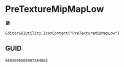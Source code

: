 # PreTextureMipMapLow
![](/img/PreTextureMipMapLow.png)

``` CSharp
EditorGUIUtility.IconContent("PreTextureMipMapLow")
```
## GUID
```
6692696569407264862
```
